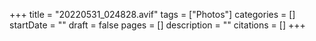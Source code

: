 +++
title = "20220531_024828.avif"
tags = ["Photos"]
categories = []
startDate = ""
draft = false
pages = []
description = ""
citations = []
+++
